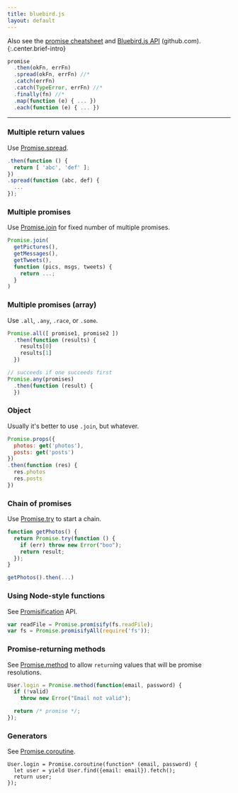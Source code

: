 ```yaml
---
title: bluebird.js
layout: default
---
```


Also see the [promise cheatsheet](promise.html) and [Bluebird.js API](https://github.com/petkaantonov/bluebird/blob/master/API.md) (github.com).
{:.center.brief-intro}

```js
promise
  .then(okFn, errFn)
  .spread(okFn, errFn) //*
  .catch(errFn)
  .catch(TypeError, errFn) //*
  .finally(fn) //*
  .map(function (e) { ... })
  .each(function (e) { ... })
```

----

### Multiple return values
Use [Promise.spread](https://github.com/petkaantonov/bluebird/blob/master/API.md#spreadfunction-fulfilledhandler--function-rejectedhandler----promise).

```js
.then(function () {
  return [ 'abc', 'def' ];
})
.spread(function (abc, def) {
  ...
});
```

### Multiple promises
Use [Promise.join](https://github.com/petkaantonov/bluebird/blob/master/API.md#promisejoinpromisethenablevalue-promises-function-handler---promise) for fixed number of multiple promises.

```js
Promise.join(
  getPictures(),
  getMessages(),
  getTweets(),
  function (pics, msgs, tweets) {
    return ...;
  }
)
```

### Multiple promises (array)
Use `.all`, `.any`, `.race`, or `.some`.

```js
Promise.all([ promise1, promise2 ])
  .then(function (results) {
    results[0]
    results[1]
  })

// succeeds if one succeeds first
Promise.any(promises)
  .then(function (result) {
  })
```

### Object
Usually it's better to use `.join`, but whatever.

```js
Promise.props({
  photos: get('photos'),
  posts: get('posts')
})
.then(function (res) {
  res.photos
  res.posts
})
```

### Chain of promises
Use [Promise.try](https://github.com/petkaantonov/bluebird/blob/master/API.md#promisetryfunction-fn--arraydynamicdynamic-arguments--dynamic-ctx----promise) to start a chain.

```js
function getPhotos() {
  return Promise.try(function () {
    if (err) throw new Error("boo");
    return result;
  });
}

getPhotos().then(...)
```

### Using Node-style functions
See [Promisification](https://github.com/petkaantonov/bluebird/blob/master/API.md#promisification) API.

```js
var readFile = Promise.promisify(fs.readFile);
var fs = Promise.promisifyAll(require('fs'));
```

### Promise-returning methods
See [Promise.method](https://github.com/petkaantonov/bluebird/blob/master/API.md#promisemethodfunction-fn---function) to allow `return`ing values that will be promise resolutions.

```js
User.login = Promise.method(function(email, password) {
  if (!valid)
    throw new Error("Email not valid");

  return /* promise */;
});
```

### Generators
See [Promise.coroutine](https://github.com/petkaantonov/bluebird/blob/master/API.md#promisecoroutinegeneratorfunction-generatorfunction---function).

```
User.login = Promise.coroutine(function* (email, password) {
  let user = yield User.find({email: email}).fetch();
  return user;
});
```

